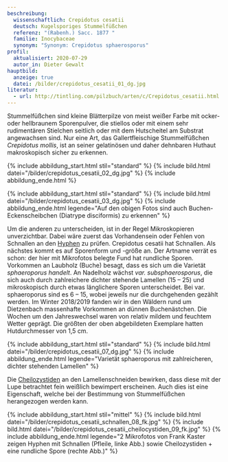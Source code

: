 ```yaml
---
beschreibung:
  wissenschaftlich: Crepidotus cesatii
  deutsch: Kugelsporiges Stummelfüßchen
  referenz: "(Rabenh.) Sacc. 1877 "
  familie: Inocybaceae
  synonym: "Synonym: Crepidotus sphaerosporus"
profil:
  aktualisiert: 2020-07-29
  autor_in: Dieter Gewalt
hauptbild:
  anzeige: true
  datei: /bilder/crepidotus_cesatii_01_dg.jpg
literatur:
  - url: http://tintling.com/pilzbuch/arten/c/Crepidotus_cesatii.html
---
```

Stummelfüßchen sind kleine Blätterpilze von meist weißer Farbe mit ocker- oder hellbraunem Sporenpulver, die stiellos oder mit einem sehr rudimentären Stielchen seitlich oder mit dem Hutscheitel am Substrat angewachsen sind. Nur eine Art, das Gallertfleischige Stummelfüßchen *Crepidotus mollis*, ist an seiner gelatinösen und daher dehnbaren Huthaut makroskopisch sicher zu erkennen.

{% include abbildung_start.html stil="standard" %}
{% include bild.html datei="/bilder/crepidotus_cesatii_02_dg.jpg" %}
{% include abbildung_ende.html %}

{% include abbildung_start.html stil="standard" %}
{% include bild.html datei="/bilder/crepidotus_cesatii_03_dg.jpg" %}
{% include abbildung_ende.html legende="Auf den obigen Fotos sind auch Buchen-Eckenscheibchen (Diatrype disciformis) zu erkennen" %}

Um die anderen zu unterscheiden, ist in der Regel Mikroskopieren unverzichtbar. Dabei wäre zuerst das Vorhandensein oder Fehlen von Schnallen an den [Hyphen](Hyphen "Glossar") zu prüfen. Crepidotus cesatii hat Schnallen. Als nächstes kommt es auf Sporenform und -größe an. Der Artname verrät es schon: der hier mit Mikrofotos belegte Fund hat rundliche Sporen. Vorkommen an Laubholz (Buche) besagt, dass es sich um die Varietät *sphaeroporus handelt*. An Nadelholz wächst *var. subsphaerosporus*, die sich auch durch zahlreichere dichter stehende Lamellen (15 – 25) und mikroskopisch durch etwas länglichere Sporen unterscheidet. Bei var. sphaeroporus sind es 6 – 15, wobei jeweils nur die durchgehenden gezählt werden. Im Winter 2018/2019 fanden wir in den Wäldern rund um Dietzenbach massenhafte Vorkommen an dünnen Buchenästchen. Die Wochen um den Jahreswechsel waren von relativ mildem und feuchtem Wetter geprägt. Die größten der oben abgebildeten Exemplare hatten Hutdurchmesser von 1,5 cm.

{% include abbildung_start.html stil="standard" %}
{% include bild.html datei="/bilder/crepidotus_cesatii_07_dg.jpg" %}
{% include abbildung_ende.html legende="Varietät sphaeroporus mit zahlreicheren, dichter stehenden Lamellen" %}

Die [Cheilozystiden](Cheilozystiden "Glossar") an den Lamellenschneiden bewirken, dass diese mit der Lupe betrachtet fein weißlich bewimpert erscheinen. Auch dies ist eine Eigenschaft, welche bei der Bestimmung von Stummelfüßchen herangezogen werden kann.

{% include abbildung_start.html stil="mittel" %}
{% include bild.html datei="/bilder/crepidotus_cesatii_schnallen_08_fk.jpg" %}
{% include bild.html datei="/bilder/crepidotus_cesatii_cheilocystiden_09_fk.jpg" %}
{% include abbildung_ende.html legende="2  Mikrofotos von Frank Kaster zeigen Hyphen mit Schnallen (Pfleile, linke Abb.) sowie Cheilozystiden + eine rundliche Spore (rechte Abb.)" %}